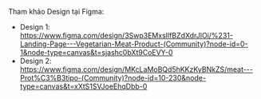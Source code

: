 Tham khảo Design tại Figma:
- Design 1: https://www.figma.com/design/3Swp3EMxsIlfBZdXdrJlOi/%231-Landing-Page---Vegetarian-Meat-Product-(Community)?node-id=0-1&node-type=canvas&t=sjashc0bXt9CoEVY-0
- Design 2: https://www.figma.com/design/MKcLaMoBQd5hKKzKyBNkZS/meat---Prot%C3%B3tipo-(Community)?node-id=10-230&node-type=canvas&t=xXtS1SVJoeEhqDbb-0
